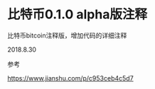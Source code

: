 # 比特币0.1.0 alpha版注释

比特币bitcoin注释版，增加代码的详细注释

2018.8.30



参考

https://www.jianshu.com/p/c953ceb4c5d7
